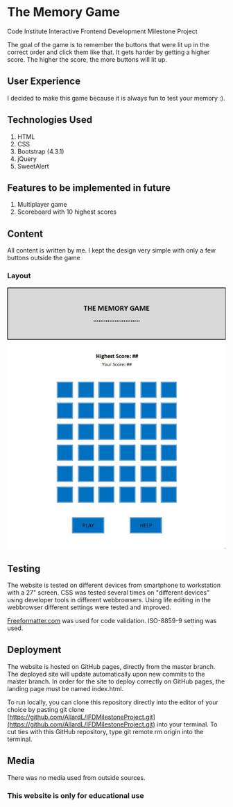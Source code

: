 # The Memory Game

Code Institute Interactive Frontend Development Milestone Project

The goal of the game is to remember the buttons that were lit up in the correct order and click them like that. It gets harder by getting a higher score. The higher the score, the more buttons will lit up.

## User Experience

I decided to make this game because it is always fun to test your memory :).

## Technologies Used

1. HTML
2. CSS
3. Bootstrap (4.3.1)
4. jQuery
5. SweetAlert

## Features to be implemented in future

1. Multiplayer game
2. Scoreboard with 10 highest scores

## Content

All content is written by me.
I kept the design very simple with only a few buttons outside the game

### Layout

![Layout](assets/wireframes/layout.JPG)

## Testing

The website is tested on different devices from smartphone to workstation with a 27" screen.
CSS was tested several times on "different devices" using developer tools in different webbrowsers. Using life editing in the webbrowser different settings were tested and improved.

[Freeformatter.com](https://www.freeformatter.com/html-validator.html) was used for code validation. ISO-8859-9 setting was used.

## Deployment

The website is hosted on GitHub pages, directly from the master branch. The deployed site will update automatically upon new commits to the master branch. In order for the site to deploy correctly on GitHub pages, the landing page must be named index.html.

To run locally, you can clone this repository directly into the editor of your choice by pasting git clone [https://github.com/AllardL/IFDMilestoneProject.git](https://github.com/AllardL/IFDMilestoneProject.git) into your terminal. To cut ties with this GitHub repository, type git remote rm origin into the terminal.

## Media

There was no media used from outside sources.

### This website is only for educational use
